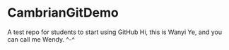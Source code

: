# CambrianGitDemo
A test repo for students to start using GitHub
Hi, this is Wanyi Ye, and you can call me Wendy. ^-^
